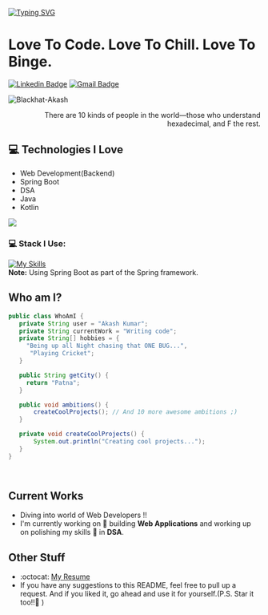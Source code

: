 [![Typing SVG](https://readme-typing-svg.herokuapp.com/?color=00FF00&size=40&center=true&vCenter=true&width=1000&lines=I+am+Akash+Kumar+urf+DareDevs!;Full+Stack+Developer;+MySQL+|+SpringBoot+|+Java+|+Kotlin+|+React)](https://github.com/Blackhat-Akash)

<h1>Love To Code. Love To Chill. Love To Binge.</h1> 

[![Linkedin Badge](https://img.shields.io/badge/-vinayakrastogi3010-blue?style=flat-square&logo=Linkedin&logoColor=white&link=https://www.linkedin.com/in/akash-kumar30/)](https://www.linkedin.com/in/akash-kumar30/) [![Gmail Badge](https://img.shields.io/badge/-kumarakashjuly30@gmail.com-c14438?style=flat-square&logo=Gmail&logoColor=white&link=mailto:kumarakashjuly30@gmail.com)](mailto:kumarakashjuly30@gmail.com)
<p align="left"> <img src="https://komarev.com/ghpvc/?username=Blackhat-Akash" alt="Blackhat-Akash" /> </p>

<div style="text-align: right">There are 10 kinds of people in the world—those who understand hexadecimal, and F the rest. </div>

## :computer: Technologies I Love
* Web Development(Backend)
* Spring Boot
* DSA
* Java
* Kotlin

<img src = "https://github-readme-stats.vercel.app/api/top-langs/?username=Blackhat-Akash&layout=compact">

### 💻 Stack I Use:  
[![My Skills](https://skillicons.dev/icons?i=c,java,html,css,spring,kotlin,compose,javascript,react,git,bootstrap,cpp,postman,figma,firebase,mysql)](https://skillicons.dev)  
**Note:** Using Spring Boot as part of the Spring framework.


## Who am I?
 ```Java
public class WhoAmI {
    private String user = "Akash Kumar";
    private String currentWork = "Writing code";
    private String[] hobbies = {
      "Being up all Night chasing that ONE BUG...",
       "Playing Cricket";
    }

    public String getCity() {
      return "Patna";
    }

    public void ambitions() {
        createCoolProjects(); // And 10 more awesome ambitions ;)
    }

    private void createCoolProjects() {
        System.out.println("Creating cool projects...");
    }
}

	
 ```

## Current Works
* Diving into world of Web Developers !!
* I'm currently working on 🔭 building **Web Applications** and working up on polishing my skills 🌱 in **DSA**.

## Other Stuff
- :octocat: [My Resume](https://drive.google.com/drive/u/0/folders/15mBdH5neqmlrLnCX9QYgfvI5o8clh5u6)
- If you have any suggestions to this README, feel free to pull up a request. And if you liked it, go ahead and use it for yourself.(P.S. Star it too!!:grimacing: )

 
 
